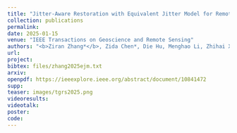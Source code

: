 ```yaml
---
title: "Jitter-Aware Restoration with Equivalent Jitter Model for Remote Sensing Push-Broom Image"
collection: publications
permalink: 
date: 2025-01-15
venue: "IEEE Transactions on Geoscience and Remote Sensing"
authors: "<b>Ziran Zhang*</b>, Zida Chen*, Die Hu, Menghao Li, Zhihai Xu, Huajun Feng, Qi Li,Yueting Chen"
url: 
project: 
bibtex: files/zhang2025ejm.txt
arxiv: 
openpdf: https://ieeexplore.ieee.org/abstract/document/10841472
supp: 
teaser: images/tgrs2025.png
videoresults: 
videotalk: 
poster: 
code: 
---
```

